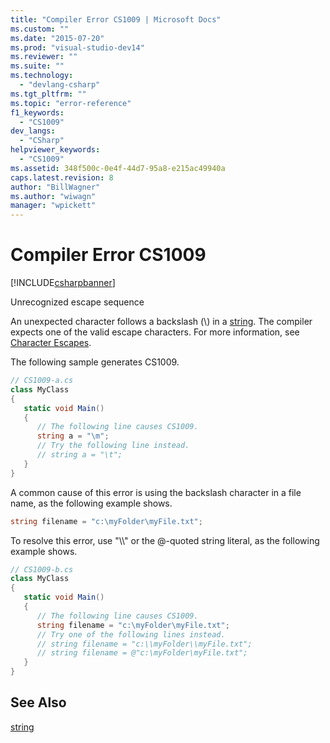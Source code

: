 ```yaml
---
title: "Compiler Error CS1009 | Microsoft Docs"
ms.custom: ""
ms.date: "2015-07-20"
ms.prod: "visual-studio-dev14"
ms.reviewer: ""
ms.suite: ""
ms.technology: 
  - "devlang-csharp"
ms.tgt_pltfrm: ""
ms.topic: "error-reference"
f1_keywords: 
  - "CS1009"
dev_langs: 
  - "CSharp"
helpviewer_keywords: 
  - "CS1009"
ms.assetid: 348f500c-0e4f-44d7-95a8-e215ac49940a
caps.latest.revision: 8
author: "BillWagner"
ms.author: "wiwagn"
manager: "wpickett"
---
```

# Compiler Error CS1009
[!INCLUDE[csharpbanner](../../../includes/csharpbanner.md)]

Unrecognized escape sequence  
  
 An unexpected character follows a backslash (\\) in a [string](../../../csharp/language-reference/keywords/string.md). The compiler expects one of the valid escape characters. For more information, see [Character Escapes](~/docs/standard/base-types/character-escapes-in-regular-expressions.md).  
  
 The following sample generates CS1009.  
  
```csharp  
// CS1009-a.cs  
class MyClass  
{  
   static void Main()  
   {  
      // The following line causes CS1009.  
      string a = "\m";     
      // Try the following line instead.  
      // string a = "\t";  
   }  
}  
```  
  
 A common cause of this error is using the backslash character in a file name, as the following example shows.  
  
```csharp  
string filename = "c:\myFolder\myFile.txt";  
```  
  
 To resolve this error, use "\\\\" or the @-quoted string literal, as the following example shows.  
  
```csharp  
// CS1009-b.cs  
class MyClass  
{  
   static void Main()  
   {  
      // The following line causes CS1009.  
      string filename = "c:\myFolder\myFile.txt";     
      // Try one of the following lines instead.  
      // string filename = "c:\\myFolder\\myFile.txt";  
      // string filename = @"c:\myFolder\myFile.txt";  
   }  
}  
```  
  
## See Also  
 [string](../../../csharp/language-reference/keywords/string.md)